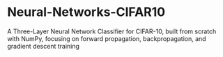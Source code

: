 # Neural-Networks-CIFAR10
A Three-Layer Neural Network Classifier for CIFAR-10, built from scratch with NumPy, focusing on forward propagation, backpropagation, and gradient descent training

